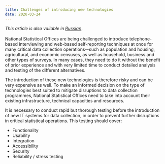 ```yaml
---
title: Challenges of introducing new technologies
date: 2020-03-24
---
```


_This article is also vailable in
[Russian](https://raw.githubusercontent.com/UNStats/covid-19-response/master/static/challenges-of-introducing-new-technologies-RU.pdf)_.<br/><br/>National
Statistical Offices are being challenged to introduce telephone-based
interviewing and web-based self-reporting techniques at once for many critical
data collection operations--such as population and housing, agricultural, and
economic censuses, as well as household, business and other types of surveys. In
many cases, they need to do it without the benefit of prior experience and with
very limited time to conduct detailed analysis and testing of the different
alternatives.

The introduction of these new technologies is therefore risky and can be very
expensive as well. To make an informed decision on the type of technologies best
suited to mitigate disruptions to data collection programmes, National
Statistical Offices need to take into account their existing infrastructure,
technical capacities and resources.

It is necessary to conduct rapid but thorough testing before the introduction of
new IT systems for data collection, in order to prevent further disruptions in
critical statistical operations. This testing should cover:

- Functionality
- Usability
- Integration
- Accessibility
- Security
- Reliability / stress testing
